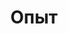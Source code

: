---
# An instance of the Experience widget.
# Documentation: https://wowchemy.com/docs/page-builder/
widget: experience

# This file represents a page section.
headless: true

# Order that this section appears on the page.
weight: 40

title: Опыт
subtitle:

# Date format for experience
#   Refer to https://wowchemy.com/docs/customization/#date-format
date_format: Январь 2006 года

# Experiences.
#   Add/remove as many `experience` items below as you like.
#   Required fields are `title`, `company`, and `date_start`.
#   Leave `date_end` empty if it's your current employer.
#   Begin multi-line descriptions with YAML's `|2-` multi-line prefix.
experience:
  - title: 
    company: Министерство образования
    company_url: ''
    location: Бурунди
    date_start: '2010-04-15'
    date_end: '2016-01-01'
    description: |2-
        Обязанности включают:
        
        *учитель средней школы
        *инспектор
        *советник 
  - title: 
    company: Министерство образования
    company_url: ''
    location: Бурунди
    date_start: '2015-01-01'
    date_end: '2019-10-06'
    description: сотрудник по учебной программе Министерства образования
---